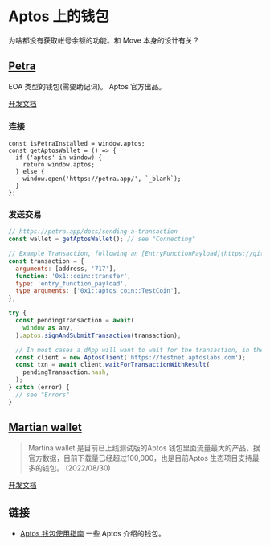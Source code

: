 # Aptos 上的钱包

为啥都没有获取帐号余额的功能。和 Move 本身的设计有关？

## [Petra](https://petra.app/)
EOA 类型的钱包(需要助记词)。 Aptos 官方出品。

[开发文档](https://petra.app/docs/petra-intro)

### 连接
```
const isPetraInstalled = window.aptos;
const getAptosWallet = () => {
  if ('aptos' in window) {
    return window.aptos;
  } else {
    window.open('https://petra.app/', `_blank`);
  }
};
```

### 发送交易
```js
// https://petra.app/docs/sending-a-transaction
const wallet = getAptosWallet(); // see "Connecting"

// Example Transaction, following an [EntryFunctionPayload](https://github.com/aptos-labs/aptos-core/blob/main/ecosystem/typescript/sdk/src/generated/models/EntryFunctionPayload.ts#L8-L21)
const transaction = {
  arguments: [address, '717'],
  function: '0x1::coin::transfer',
  type: 'entry_function_payload',
  type_arguments: ['0x1::aptos_coin::TestCoin'],
};

try {
  const pendingTransaction = await(
    window as any,
  ).aptos.signAndSubmitTransaction(transaction);

  // In most cases a dApp will want to wait for the transaction, in these cases you can use the typescript sdk
  const client = new AptosClient('https://testnet.aptoslabs.com');
  const txn = await client.waitForTransactionWithResult(
    pendingTransaction.hash,
  );
} catch (error) {
  // see "Errors"
}
```

## [Martian wallet](https://docs.martianwallet.xyz/)
> Martina wallet 是目前已上线测试版的Aptos 钱包里面流量最大的产品，据官方数据，目前下载量已经超过100,000，也是目前Aptos 生态项目支持最多的钱包。 (2022/08/30)

[开发文档](https://docs.martianwallet.xyz/docs/integration/establishing-a-connection)

## 链接
* [Aptos 钱包使用指南](https://mp.weixin.qq.com/s/1T_PpcWGaY02HDs5bivqAA) 一些 Aptos 介绍的钱包。